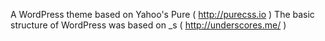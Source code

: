 A WordPress theme based on Yahoo's Pure ( http://purecss.io )
The basic structure of WordPress was based on _s ( http://underscores.me/ )